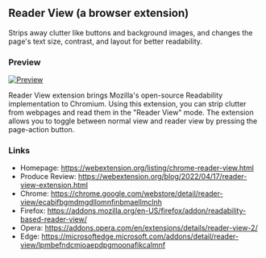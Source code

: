 ## Reader View (a browser extension)

Strips away clutter like buttons and background images, and changes the page's text size, contrast, and layout for better readability.

### Preview

[![Preview](https://img.youtube.com/vi/_JCKc1CCOR0/0.jpg)](https://www.youtube.com/watch?v=_JCKc1CCOR0)

Reader View extension brings Mozilla's open-source Readability implementation to Chromium. Using this extension, you can strip clutter from webpages and read them in the "Reader View" mode. The extension allows you to toggle between normal view and reader view by pressing the page-action button.

### Links

  * Homepage: https://webextension.org/listing/chrome-reader-view.html
  * Produce Review: https://webextension.org/blog/2022/04/17/reader-view-extension.html
  * Chrome: https://chrome.google.com/webstore/detail/reader-view/ecabifbgmdmgdllomnfinbmaellmclnh
  * Firefox: https://addons.mozilla.org/en-US/firefox/addon/readability-based-reader-view/
  * Opera: https://addons.opera.com/en/extensions/details/reader-view-2/
  * Edge: https://microsoftedge.microsoft.com/addons/detail/reader-view/lpmbefndcmjoaepdpgmoonafikcalmnf
